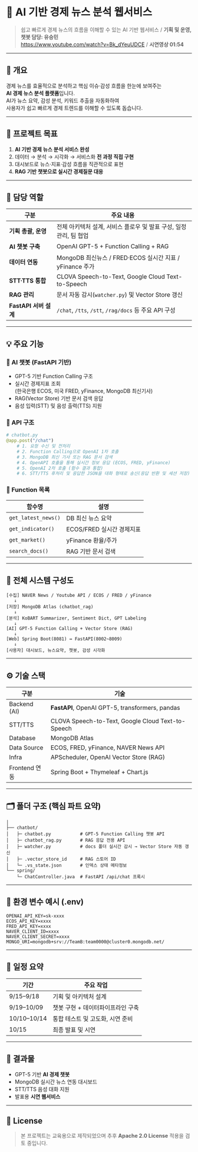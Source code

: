 # 🧠 AI 기반 경제 뉴스 분석 웹서비스
> 쉽고 빠르게 경제 뉴스의 흐름을 이해할 수 있는 AI 기반 웹서비스 /
> **기획 및 운영, 챗봇 담당: 유승민**  
> https://www.youtube.com/watch?v=Bk_dYeuUDCE / **시연영상 01:54**

---

## 📌 개요
경제 뉴스를 효율적으로 분석하고 핵심 이슈·감성 흐름을 한눈에 보여주는  
**AI 경제 뉴스 분석 플랫폼**입니다.  
AI가 뉴스 요약, 감성 분석, 키워드 추출을 자동화하여  
사용자가 쉽고 빠르게 경제 트렌드를 이해할 수 있도록 돕습니다.

---

## 🎯 프로젝트 목표
1. **AI 기반 경제 뉴스 분석 서비스 완성**
2. 데이터 → 분석 → 시각화 → 서비스화 **전 과정 직접 구현**
3. 대시보드로 뉴스·지표·감성 흐름을 직관적으로 표현
4. **RAG 기반 챗봇으로 실시간 경제질문 대응**

---

## 🧠 담당 역할
| 구분 | 주요 내용 |
|------|------------|
| **기획 총괄, 운영** | 전체 아키텍처 설계, 서비스 플로우 및 발표 구성, 일정관리, 팀 협업 |
| **AI 챗봇 구축** | OpenAI GPT-5 + Function Calling + RAG |
| **데이터 연동** | MongoDB 최신뉴스 / FRED·ECOS 실시간 지표 / yFinance 주가 |
| **STT·TTS 통합** | CLOVA Speech-to-Text, Google Cloud Text-to-Speech |
| **RAG 관리** | 문서 자동 감시(`watcher.py`) 및 Vector Store 갱신 |
| **FastAPI 서버 설계** | `/chat`, `/tts`, `/stt`, `/rag/docs` 등 주요 API 구성 |

---

## 💡 주요 기능

### 🤖 AI 챗봇 (FastAPI 기반)
- GPT-5 기반 Function Calling 구조
- 실시간 경제지표 조회  
  (한국은행 ECOS, 미국 FRED, yFinance, MongoDB 최신기사)
- RAG(Vector Store) 기반 문서 검색 응답
- 음성 입력(STT) 및 음성 출력(TTS) 지원

### 📄 API 구조
```python
# chatbot.py
@app.post("/chat")
    # 1. 요청 수신 및 전처리
    # 2. Function Calling으로 OpenAI 1차 호출
    # 3. MongoDB 최신 기사 또는 RAG 문서 검색
    # 4. OpenAPI 호출을 통해 실시간 정보 응답 (ECOS, FRED, yFinance)
    # 5. OpenAI 2차 호출 (함수 결과 통합)
    # 6. STT/TTS 후처리 및 응답한 JSON을 대화 형태로 송신(응답 반환 및 세션 저장)
```

### 🧾 Function 목록

| 함수명                 | 설명                 |
| ------------------- | ------------------ |
| `get_latest_news()` | DB 최신 뉴스 요약        |
| `get_indicator()`   | ECOS/FRED 실시간 경제지표 |
| `get_market()`      | yFinance 환율/주가     |
| `search_docs()`     | RAG 기반 문서 검색       |

---

## 🧱 전체 시스템 구성도

```
[수집] NAVER News / Youtube API / ECOS / FRED / yFinance
   ↓
[저장] MongoDB Atlas (chatbot_rag)
   ↓
[분석] KoBART Summarizer, Sentiment Dict, GPT Labeling
   ↓
[AI] GPT-5 Function Calling + Vector Store (RAG)
   ↓
[Web] Spring Boot(8081) ↔ FastAPI(8002~8009)
   ↓
[사용자] 대시보드, 뉴스요약, 챗봇, 감성 시각화
```

---

## ⚙️ 기술 스택

| 구분           | 기술                                                |
| ------------ | ------------------------------------------------- |
| Backend (AI) | **FastAPI**, OpenAI GPT-5, transformers, pandas   |
| STT/TTS      | CLOVA Speech-to-Text, Google Cloud Text-to-Speech |
| Database     | MongoDB Atlas                                     |
| Data Source  | ECOS, FRED, yFinance, NAVER News API              |
| Infra        | APScheduler, OpenAI Vector Store (RAG)            |
| Frontend 연동  | Spring Boot + Thymeleaf + Chart.js                |

---

## 🗂️ 폴더 구조 (핵심 파트 요약)

```
│
├── chatbot/
│   ├─ chatbot.py           # GPT-5 Function Calling 챗봇 API
│   ├─ chatbot_rag.py       # RAG 응답 전용 API
│   ├─ watcher.py           # docs 폴더 실시간 감시 → Vector Store 자동 갱신
│   ├─ .vector_store_id     # RAG 스토어 ID
│   └─ .vs_state.json       # 인덱스 상태 메타정보
└── spring/
    └─ ChatController.java  # FastAPI /api/chat 프록시
```

---

## 🔐 환경 변수 예시 (.env)

```env
OPENAI_API_KEY=sk-xxxx
ECOS_API_KEY=xxxx
FRED_API_KEY=xxxx
NAVER_CLIENT_ID=xxxx
NAVER_CLIENT_SECRET=xxxx
MONGO_URI=mongodb+srv://TeamB:team0000@cluster0.mongodb.net/
```

---

## 📆 일정 요약

| 기간          | 주요 작업            |
| ----------- | ---------------- |
| 9/15–9/18   | 기획 및 아키텍처 설계     |
| 9/19–10/09  | 챗봇 구현 + 데이터파이프라인 구축 |
| 10/10–10/14 | 통합 테스트 및 고도화, 시연 준비   |
| 10/15       | 최종 발표 및 시연       |

---

## 📸 결과물

* GPT-5 기반 **AI 경제 챗봇**
* MongoDB 실시간 뉴스 연동 대시보드
* STT/TTS 음성 대화 지원
* 발표용 **시연 웹서비스**

---

## 🪪 License

> 본 프로젝트는 교육용으로 제작되었으며
> 추후 **Apache 2.0 License** 적용을 검토 중입니다.
